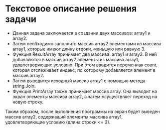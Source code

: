 # Текстовое описание решения задачи

* Данная задача заключается в создании двух массивов: array1 и array2.
* Затем необходимо заполнить массив array2 элементами из массива array1, которые имеют длину строки, меньшую или равную 3.
* Функция ResultArray принимает два массива: array1 и array2. В ней добавляются в массив array2 элементы из массива array1, удовлетворяющие условию. При этом вводится переменная count, которая отслеживает индекс, по которому добавляется элемент в массив array2.
* Затем выводится исходный массив array1 с помощью метода string.Join.
* Функция PrintArray также принимает массив array. Она выводит на экран элементы массива array2, а затем осуществляет переход на новую строку.

Таким образом, после выполнения программы на экран будет выведен массив array2, содержащий элементы массива array1, удовлетворяющие условию (длина строки <= 3).

